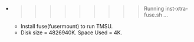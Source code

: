* >>>>>>>>> Running inst-xtra-fuse.sh ...
  * Install fuse(fusermount) to run TMSU.
  * Disk size = 4826940K. Space Used = 4K.
